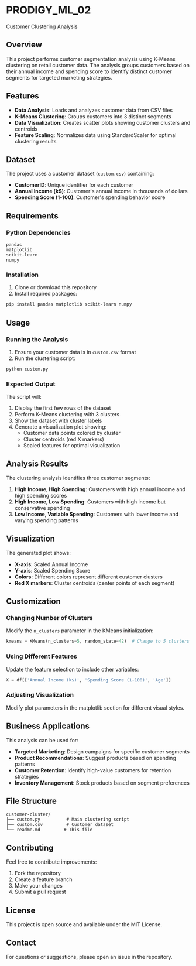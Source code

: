 # PRODIGY_ML_02
Customer Clustering Analysis

## Overview

This project performs customer segmentation analysis using K-Means clustering on retail customer data. The analysis groups customers based on their annual income and spending score to identify distinct customer segments for targeted marketing strategies.

## Features

- **Data Analysis**: Loads and analyzes customer data from CSV files
- **K-Means Clustering**: Groups customers into 3 distinct segments
- **Data Visualization**: Creates scatter plots showing customer clusters and centroids
- **Feature Scaling**: Normalizes data using StandardScaler for optimal clustering results

## Dataset

The project uses a customer dataset (`custom.csv`) containing:
- **CustomerID**: Unique identifier for each customer
- **Annual Income (k$)**: Customer's annual income in thousands of dollars
- **Spending Score (1-100)**: Customer's spending behavior score

## Requirements

### Python Dependencies
```
pandas
matplotlib
scikit-learn
numpy
```

### Installation

1. Clone or download this repository
2. Install required packages:
```bash
pip install pandas matplotlib scikit-learn numpy
```

## Usage

### Running the Analysis

1. Ensure your customer data is in `custom.csv` format
2. Run the clustering script:
```bash
python custom.py
```

### Expected Output

The script will:
1. Display the first few rows of the dataset
2. Perform K-Means clustering with 3 clusters
3. Show the dataset with cluster labels
4. Generate a visualization plot showing:
   - Customer data points colored by cluster
   - Cluster centroids (red X markers)
   - Scaled features for optimal visualization

## Analysis Results

The clustering analysis identifies three customer segments:

1. **High Income, High Spending**: Customers with high annual income and high spending scores
2. **High Income, Low Spending**: Customers with high income but conservative spending
3. **Low Income, Variable Spending**: Customers with lower income and varying spending patterns

## Visualization

The generated plot shows:
- **X-axis**: Scaled Annual Income
- **Y-axis**: Scaled Spending Score
- **Colors**: Different colors represent different customer clusters
- **Red X markers**: Cluster centroids (center points of each segment)

## Customization

### Changing Number of Clusters
Modify the `n_clusters` parameter in the KMeans initialization:
```python
kmeans = KMeans(n_clusters=5, random_state=42)  # Change to 5 clusters
```

### Using Different Features
Update the feature selection to include other variables:
```python
X = df[['Annual Income (k$)', 'Spending Score (1-100)', 'Age']]
```

### Adjusting Visualization
Modify plot parameters in the matplotlib section for different visual styles.

## Business Applications

This analysis can be used for:
- **Targeted Marketing**: Design campaigns for specific customer segments
- **Product Recommendations**: Suggest products based on spending patterns
- **Customer Retention**: Identify high-value customers for retention strategies
- **Inventory Management**: Stock products based on segment preferences

## File Structure

```
customer-cluster/
├── custom.py          # Main clustering script
├── custom.csv         # Customer dataset
└── readme.md         # This file
```

## Contributing

Feel free to contribute improvements:
1. Fork the repository
2. Create a feature branch
3. Make your changes
4. Submit a pull request

## License

This project is open source and available under the MIT License.

## Contact

For questions or suggestions, please open an issue in the repository.
